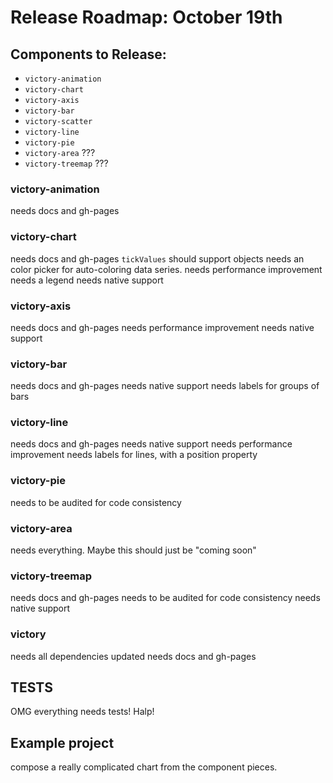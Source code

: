 Release Roadmap: October 19th
=============================

## Components to Release:

- `victory-animation`
- `victory-chart`
- `victory-axis`
- `victory-bar`
- `victory-scatter`
- `victory-line`
- `victory-pie` 
- `victory-area` ???
- `victory-treemap` ???

### victory-animation

needs docs and gh-pages 

### victory-chart

needs docs and gh-pages 
`tickValues` should support objects
needs an color picker for auto-coloring data series.
needs performance improvement
needs a legend
needs native support

### victory-axis

needs docs and gh-pages 
needs performance improvement
needs native support

### victory-bar

needs docs and gh-pages 
needs native support
needs labels for groups of bars

### victory-line

needs docs and gh-pages 
needs native support
needs performance improvement
needs labels for lines, with a position property

### victory-pie

needs to be audited for code consistency

### victory-area

needs everything. Maybe this should just be "coming soon"

### victory-treemap

needs docs and gh-pages 
needs to be audited for code consistency
needs native support

### victory

needs all dependencies updated
needs docs and gh-pages

## TESTS

OMG everything needs tests! Halp!

## Example project

compose a really complicated chart from the component pieces.